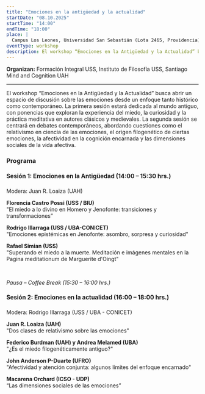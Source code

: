 ```yaml
---
title: "Emociones en la antigüedad y la actualidad"
startDate: "08.10.2025"
startTime: "14:00"
endTime: "18:00"
place: |
  Campus Los Leones, Universidad San Sebastián (Lota 2465, Providencia)
eventType: workshop
description: El workshop “Emociones en la Antigüedad y la Actualidad” busca abrir un espacio de discusión sobre las emociones desde un enfoque tanto histórico como contemporáneo. Les invitamos este 8 de octubre en el Campus Los Leones de la Universidad San Sebastián.
---
```


**Organizan:** Formación Integral USS, Instituto de Filosofía USS, Santiago Mind and Cognition UAH

---

El workshop “Emociones en la Antigüedad y la Actualidad” busca abrir un espacio de discusión sobre las emociones desde un enfoque tanto histórico como contemporáneo. La primera sesión estará dedicada al mundo antiguo, con ponencias que exploran la experiencia del miedo, la curiosidad y la práctica meditativa en autores clásicos y medievales. La segunda sesión se centrará en debates contemporáneos, abordando cuestiones como el relativismo en ciencia de las emociones, el origen filogenético de ciertas emociones, la afectividad en la cognición encarnada y las dimensiones sociales de la vida afectiva.

### Programa

<style>
  h4 { font-size: 110%}
  </style>

#### Sesión 1: Emociones en la Antigüedad (14:00 – 15:30 hrs.)

Modera: Juan R. Loaiza (UAH)

**Florencia Castro Possi (USS / BIU)**<br/>
"El miedo a lo divino en Homero y Jenofonte: transiciones y transformaciones”

**Rodrigo Illarraga (USS / UBA-CONICET)**<br/>
"Emociones epistémicas en Jenofonte: asombro, sorpresa y curiosidad"

**Rafael Simian (USS)**<br/>
"Superando el miedo a la muerte. Meditación e imágenes mentales en la Pagina meditationum de Marguerite d'Oingt"

<br/>

_Pausa – Coffee Break (15:30 – 16:00 hrs.)_

#### Sesión 2: Emociones en la actualidad (16:00 – 18:00 hrs.)

Modera: Rodrigo Illarraga (USS / UBA - CONICET)

**Juan R. Loaiza (UAH)**<br/>
"Dos clases de relativismo sobre las emociones"

**Federico Burdman (UAH) y Andrea Melamed (UBA)**<br/>
"¿Es el miedo filogenéticamente antiguo?"

**John Anderson P-Duarte (UFRO)**<br/>
"Afectividad y atención conjunta: algunos límites del enfoque encarnado"

**Macarena Orchard (ICSO - UDP)**<br/>
“Las dimensiones sociales de las emociones”
